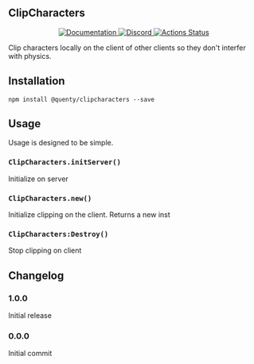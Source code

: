 ## ClipCharacters
<div align="center">
  <a href="http://quenty.github.io/api/">
    <img src="https://img.shields.io/badge/docs-website-green.svg" alt="Documentation" />
  </a>
  <a href="https://discord.gg/mhtGUS8">
    <img src="https://img.shields.io/badge/discord-nevermore-blue.svg" alt="Discord" />
  </a>
  <a href="https://github.com/Quenty/NevermoreEngine/actions">
    <img src="https://github.com/Quenty/NevermoreEngine/workflows/lint/badge.svg" alt="Actions Status" />
  </a>
</div>

Clip characters locally on the client of other clients so they don't interfer with physics.

## Installation
```
npm install @quenty/clipcharacters --save
```

## Usage
Usage is designed to be simple.

### `ClipCharacters.initServer()`
Initialize on server

### `ClipCharacters.new()`
Initialize clipping on the client. Returns a new inst

### `ClipCharacters:Destroy()`
Stop clipping on client


## Changelog

### 1.0.0
Initial release

### 0.0.0
Initial commit
